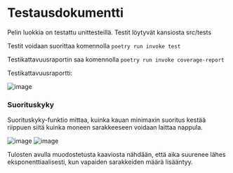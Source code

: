 # Testausdokumentti
Pelin luokkia on testattu unittesteillä. Testit löytyvät kansiosta src/tests

Testit voidaan suorittaa komennolla `poetry run invoke test`

Testikattavuusraportin saa komennolla `poetry run invoke coverage-report`


Testikattavuusraportti:

![image](https://github.com/alannesanni/tiralabra/assets/128046458/bc574fa2-e6a6-440f-80e9-f5a3bf292430)






### Suorituskyky
Suorituskyky-funktio mittaa, kuinka kauan minimaxin suoritus kestää riippuen siitä kuinka moneen sarakkeeseen voidaan laittaa nappula. 

![image](https://github.com/alannesanni/tiralabra/assets/128046458/7875ae8a-ce9e-4b1b-a79f-fbc83ba14792)
![image](https://github.com/alannesanni/tiralabra/assets/128046458/2dbc647c-5909-4f43-a57d-98883d07dbcd)

Tulosten avulla muodostetusta kaaviosta nähdään, että aika suurenee lähes eksponenttiaalisesti, kun vapaiden sarakkeiden määrä lisääntyy. 

